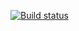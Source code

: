 [![Build status](https://ci.appveyor.com/api/projects/status/vteywgrphg6pgccn?svg=true)](https://ci.appveyor.com/project/Vadum1998/automation-2)
